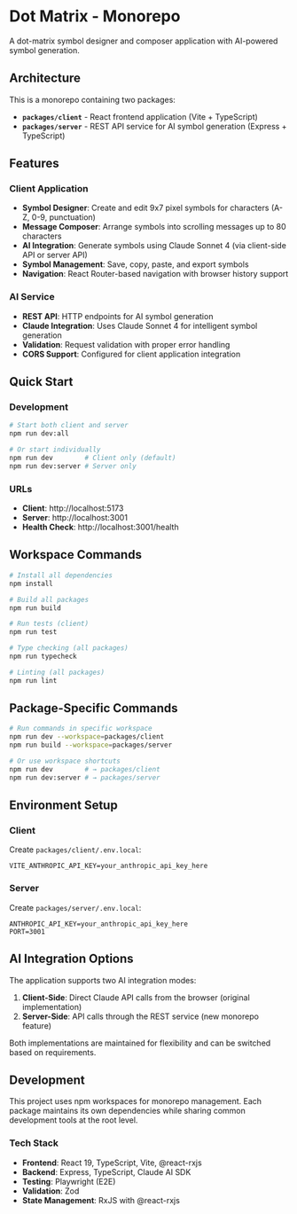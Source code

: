 # Dot Matrix - Monorepo

A dot-matrix symbol designer and composer application with AI-powered symbol generation.

## Architecture

This is a monorepo containing two packages:

- **`packages/client`** - React frontend application (Vite + TypeScript)
- **`packages/server`** - REST API service for AI symbol generation (Express + TypeScript)

## Features

### Client Application
- **Symbol Designer**: Create and edit 9x7 pixel symbols for characters (A-Z, 0-9, punctuation)
- **Message Composer**: Arrange symbols into scrolling messages up to 80 characters
- **AI Integration**: Generate symbols using Claude Sonnet 4 (via client-side API or server API)
- **Symbol Management**: Save, copy, paste, and export symbols
- **Navigation**: React Router-based navigation with browser history support

### AI Service
- **REST API**: HTTP endpoints for AI symbol generation
- **Claude Integration**: Uses Claude Sonnet 4 for intelligent symbol generation
- **Validation**: Request validation with proper error handling
- **CORS Support**: Configured for client application integration

## Quick Start

### Development
```bash
# Start both client and server
npm run dev:all

# Or start individually
npm run dev        # Client only (default)
npm run dev:server # Server only
```

### URLs
- **Client**: http://localhost:5173
- **Server**: http://localhost:3001
- **Health Check**: http://localhost:3001/health

## Workspace Commands

```bash
# Install all dependencies
npm install

# Build all packages
npm run build

# Run tests (client)
npm run test

# Type checking (all packages)
npm run typecheck

# Linting (all packages)
npm run lint
```

## Package-Specific Commands

```bash
# Run commands in specific workspace
npm run dev --workspace=packages/client
npm run build --workspace=packages/server

# Or use workspace shortcuts
npm run dev        # → packages/client
npm run dev:server # → packages/server
```

## Environment Setup

### Client
Create `packages/client/.env.local`:
```env
VITE_ANTHROPIC_API_KEY=your_anthropic_api_key_here
```

### Server
Create `packages/server/.env.local`:
```env
ANTHROPIC_API_KEY=your_anthropic_api_key_here
PORT=3001
```

## AI Integration Options

The application supports two AI integration modes:

1. **Client-Side**: Direct Claude API calls from the browser (original implementation)
2. **Server-Side**: API calls through the REST service (new monorepo feature)

Both implementations are maintained for flexibility and can be switched based on requirements.

## Development

This project uses npm workspaces for monorepo management. Each package maintains its own dependencies while sharing common development tools at the root level.

### Tech Stack
- **Frontend**: React 19, TypeScript, Vite, @react-rxjs
- **Backend**: Express, TypeScript, Claude AI SDK
- **Testing**: Playwright (E2E)
- **Validation**: Zod
- **State Management**: RxJS with @react-rxjs